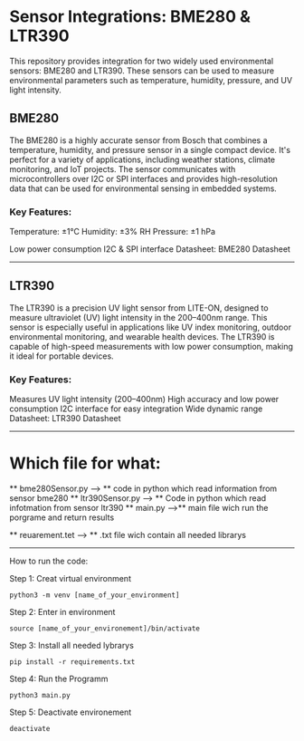 # Sensor Integrations: BME280 & LTR390
This repository provides integration for two widely used environmental sensors: BME280 and LTR390. These sensors can be used to measure environmental parameters such as temperature, humidity, pressure, and UV light intensity.

## BME280
The BME280 is a highly accurate sensor from Bosch that combines a temperature, humidity, and pressure sensor in a single compact device. It's perfect for a variety of applications, including weather stations, climate monitoring, and IoT projects. The sensor communicates with microcontrollers over I2C or SPI interfaces and provides high-resolution data that can be used for environmental sensing in embedded systems.

### Key Features:

Temperature: ±1°C
Humidity: ±3% RH
Pressure: ±1 hPa

Low power consumption
I2C & SPI interface
Datasheet: BME280 Datasheet
*******************************************************************************
## LTR390
The LTR390 is a precision UV light sensor from LITE-ON, designed to measure ultraviolet (UV) light intensity in the 200–400nm range. This sensor is especially useful in applications like UV index monitoring, outdoor environmental monitoring, and wearable health devices. The LTR390 is capable of high-speed measurements with low power consumption, making it ideal for portable devices.

### Key Features:

Measures UV light intensity (200–400nm)
High accuracy and low power consumption
I2C interface for easy integration
Wide dynamic range
Datasheet: LTR390 Datasheet

********************************************************************************

# Which file for what:

** bme280Sensor.py  --> ** code in python which read information from sensor bme280
** ltr390Sensor.py --> ** Code in python which read infotmation from sensor ltr390
** main.py -->**  main file wich run the porgrame and return results

** reuarement.tet --> ** .txt file wich contain all needed librarys


********************************************************************************

How to run the code:


Step 1: Creat virtual environment

    python3 -m venv [name_of_your_environment]

Step 2: Enter in environment

    source [name_of_your_environement]/bin/activate

Step 3: Install all needed lybrarys 

    pip install -r requirements.txt

Step 4: Run the Programm 
 
    python3 main.py

Step 5: Deactivate environement 

    deactivate
